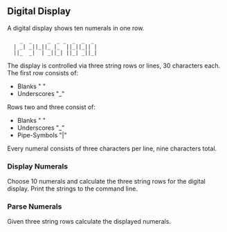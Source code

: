 ## Digital Display

A digital display shows ten numerals in one row.

```
    _  _     _  _ _  _  _  _
  | _| _||_||_ |_  ||_||_|| |
  ||_  _|  | _||_| ||_| _||_|

```
The display is controlled via three string rows or lines, 30 characters each. The first row consists of:
 * Blanks " "
 * Underscores "_"

Rows two and three consist of:
 * Blanks " "
 * Underscores "_"
 * Pipe-Symbols "|"

Every numeral consists of three characters per line, nine characters total.

### Display Numerals

Choose 10 numerals and calculate the three string rows for the digital display. Print the strings to the command line.

### Parse Numerals

Given three string rows calculate the displayed numerals.
